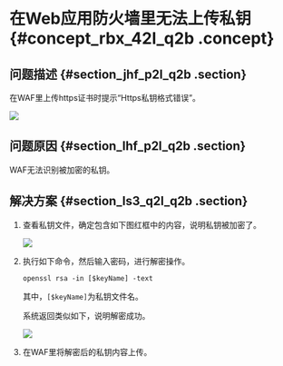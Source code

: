 # 在Web应用防火墙里无法上传私钥 {#concept_rbx_42l_q2b .concept}

## 问题描述 {#section_jhf_p2l_q2b .section}

在WAF里上传https证书时提示“Https私钥格式错误”。

![](http://static-aliyun-doc.oss-cn-hangzhou.aliyuncs.com/assets/img/15609/15331812178005_zh-CN.png)

## 问题原因 {#section_lhf_p2l_q2b .section}

WAF无法识别被加密的私钥。

## 解决方案 {#section_ls3_q2l_q2b .section}

1.  查看私钥文件，确定包含如下图红框中的内容，说明私钥被加密了。

    ![](http://static-aliyun-doc.oss-cn-hangzhou.aliyuncs.com/assets/img/15609/15331812178006_zh-CN.png)

2.  执行如下命令，然后输入密码，进行解密操作。

    ```
    openssl rsa -in [$keyName] -text
    ```

    其中，`[$keyName]`为私钥文件名。

    系统返回类似如下，说明解密成功。

    ![](http://static-aliyun-doc.oss-cn-hangzhou.aliyuncs.com/assets/img/15609/15331812178007_zh-CN.png)

3.  在WAF里将解密后的私钥内容上传。

